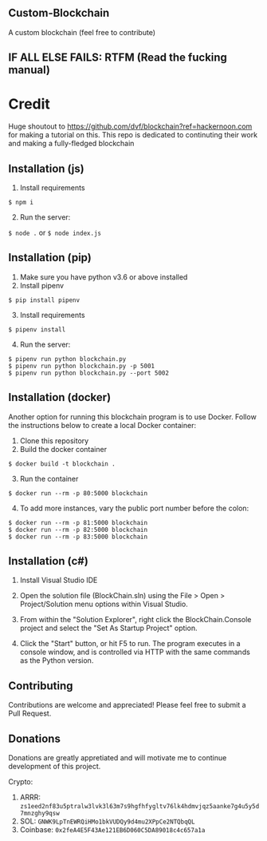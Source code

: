 ## Custom-Blockchain
A custom blockchain (feel free to contribute)

## IF ALL ELSE FAILS: RTFM (Read the fucking manual)

# Credit
Huge shoutout to https://github.com/dvf/blockchain?ref=hackernoon.com for making a tutorial on this. This repo is dedicated to continuting their work and making a fully-fledged blockchain

## Installation (js)
1. Install requirements

`$ npm i`

2. Run the server:

`$ node .` or `$ node index.js`

## Installation (pip)

1. Make sure you have python v3.6 or above installed
2. Install pipenv

`$ pip install pipenv`

3. Install requirements

`$ pipenv install`

4. Run the server:

```
$ pipenv run python blockchain.py
$ pipenv run python blockchain.py -p 5001
$ pipenv run python blockchain.py --port 5002
```
    
## Installation (docker)

Another option for running this blockchain program is to use Docker.  Follow the instructions below to create a local Docker container:

1. Clone this repository
2. Build the docker container

`$ docker build -t blockchain .`

3. Run the container

`$ docker run --rm -p 80:5000 blockchain`

4. To add more instances, vary the public port number before the colon:

```
$ docker run --rm -p 81:5000 blockchain
$ docker run --rm -p 82:5000 blockchain
$ docker run --rm -p 83:5000 blockchain
```

## Installation (c#)

1. Install Visual Studio IDE

2. Open the solution file (BlockChain.sln) using the File > Open > Project/Solution menu options within Visual Studio.

3. From within the "Solution Explorer", right click the BlockChain.Console project and select the "Set As Startup Project" option.

4. Click the "Start" button, or hit F5 to run. The program executes in a console window, and is controlled via HTTP with the same commands as the Python version.


## Contributing

Contributions are welcome and appreciated! Please feel free to submit a Pull Request.

## Donations
Donations are greatly appretiated and will motivate me to continue development of this project.

Crypto:
1) ARRR: ```zs1eed2nf83u5ptralw3lvk3l63m7s9hgfhfygltv76lk4hdmvjqz5aanke7g4u5y5d7mnzghy9qsw```
2) SOL: ```GNWK9LpTnEWRQiHMo1bkVUDQy9d4mu2XPpCe2NTQbqQL```
3) Coinbase: ```0x2feA4E5F43Ae121EB6D060C5DA89018c4c657a1a```
